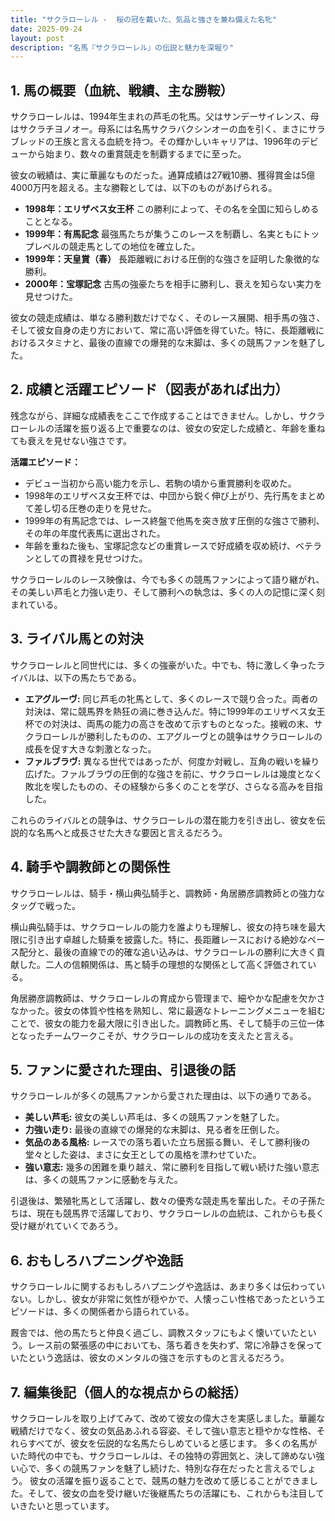 ```yaml
---
title: "サクラローレル -  桜の冠を戴いた、気品と強さを兼ね備えた名牝"
date: 2025-09-24
layout: post
description: "名馬『サクラローレル』の伝説と魅力を深堀り"
---
```


## 1. 馬の概要（血統、戦績、主な勝鞍）

サクラローレルは、1994年生まれの芦毛の牝馬。父はサンデーサイレンス、母はサクラチヨノオー。母系には名馬サクラバクシンオーの血を引く、まさにサラブレッドの王族と言える血統を持つ。その輝かしいキャリアは、1996年のデビューから始まり、数々の重賞競走を制覇するまでに至った。

彼女の戦績は、実に華麗なものだった。通算成績は27戦10勝、獲得賞金は5億4000万円を超える。主な勝鞍としては、以下のものがあげられる。

* **1998年：エリザベス女王杯**  この勝利によって、その名を全国に知らしめることとなる。
* **1999年：有馬記念**  最強馬たちが集うこのレースを制覇し、名実ともにトップレベルの競走馬としての地位を確立した。
* **1999年：天皇賞（春）**  長距離戦における圧倒的な強さを証明した象徴的な勝利。
* **2000年：宝塚記念**  古馬の強豪たちを相手に勝利し、衰えを知らない実力を見せつけた。


彼女の競走成績は、単なる勝利数だけでなく、そのレース展開、相手馬の強さ、そして彼女自身の走り方において、常に高い評価を得ていた。特に、長距離戦におけるスタミナと、最後の直線での爆発的な末脚は、多くの競馬ファンを魅了した。


## 2. 成績と活躍エピソード（図表があれば出力）

残念ながら、詳細な成績表をここで作成することはできません。しかし、サクラローレルの活躍を振り返る上で重要なのは、彼女の安定した成績と、年齢を重ねても衰えを見せない強さです。

**活躍エピソード：**

* デビュー当初から高い能力を示し、若駒の頃から重賞勝利を収めた。
* 1998年のエリザベス女王杯では、中団から鋭く伸び上がり、先行馬をまとめて差し切る圧巻の走りを見せた。
* 1999年の有馬記念では、レース終盤で他馬を突き放す圧倒的な強さで勝利、その年の年度代表馬に選出された。
* 年齢を重ねた後も、宝塚記念などの重賞レースで好成績を収め続け、ベテランとしての貫禄を見せつけた。


サクラローレルのレース映像は、今でも多くの競馬ファンによって語り継がれ、その美しい芦毛と力強い走り、そして勝利への執念は、多くの人の記憶に深く刻まれている。


## 3. ライバル馬との対決

サクラローレルと同世代には、多くの強豪がいた。中でも、特に激しく争ったライバルは、以下の馬たちである。

* **エアグルーヴ:**  同じ芦毛の牝馬として、多くのレースで競り合った。両者の対決は、常に競馬界を熱狂の渦に巻き込んだ。特に1999年のエリザベス女王杯での対決は、両馬の能力の高さを改めて示すものとなった。接戦の末、サクラローレルが勝利したものの、エアグルーヴとの競争はサクラローレルの成長を促す大きな刺激となった。
* **ファルブラヴ:**  異なる世代ではあったが、何度か対戦し、互角の戦いを繰り広げた。ファルブラヴの圧倒的な強さを前に、サクラローレルは幾度となく敗北を喫したものの、その経験から多くのことを学び、さらなる高みを目指した。


これらのライバルとの競争は、サクラローレルの潜在能力を引き出し、彼女を伝説的な名馬へと成長させた大きな要因と言えるだろう。


## 4. 騎手や調教師との関係性

サクラローレルは、騎手・横山典弘騎手と、調教師・角居勝彦調教師との強力なタッグで戦った。

横山典弘騎手は、サクラローレルの能力を誰よりも理解し、彼女の持ち味を最大限に引き出す卓越した騎乗を披露した。特に、長距離レースにおける絶妙なペース配分と、最後の直線での的確な追い込みは、サクラローレルの勝利に大きく貢献した。二人の信頼関係は、馬と騎手の理想的な関係として高く評価されている。

角居勝彦調教師は、サクラローレルの育成から管理まで、細やかな配慮を欠かさなかった。彼女の体質や性格を熟知し、常に最適なトレーニングメニューを組むことで、彼女の能力を最大限に引き出した。調教師と馬、そして騎手の三位一体となったチームワークこそが、サクラローレルの成功を支えたと言える。


## 5. ファンに愛された理由、引退後の話

サクラローレルが多くの競馬ファンから愛された理由は、以下の通りである。

* **美しい芦毛:**  彼女の美しい芦毛は、多くの競馬ファンを魅了した。
* **力強い走り:**  最後の直線での爆発的な末脚は、見る者を圧倒した。
* **気品のある風格:**  レースでの落ち着いた立ち居振る舞い、そして勝利後の堂々とした姿は、まさに女王としての風格を漂わせていた。
* **強い意志:**  幾多の困難を乗り越え、常に勝利を目指して戦い続けた強い意志は、多くの競馬ファンに感動を与えた。


引退後は、繁殖牝馬として活躍し、数々の優秀な競走馬を輩出した。その子孫たちは、現在も競馬界で活躍しており、サクラローレルの血統は、これからも長く受け継がれていくであろう。


## 6. おもしろハプニングや逸話

サクラローレルに関するおもしろハプニングや逸話は、あまり多くは伝わっていない。しかし、彼女が非常に気性が穏やかで、人懐っこい性格であったというエピソードは、多くの関係者から語られている。

厩舎では、他の馬たちと仲良く過ごし、調教スタッフにもよく懐いていたという。レース前の緊張感の中においても、落ち着きを失わず、常に冷静さを保っていたという逸話は、彼女のメンタルの強さを示すものと言えるだろう。


## 7. 編集後記（個人的な視点からの総括）

サクラローレルを取り上げてみて、改めて彼女の偉大さを実感しました。華麗な戦績だけでなく、彼女の気品あふれる容姿、そして強い意志と穏やかな性格、それらすべてが、彼女を伝説的な名馬たらしめていると感じます。  多くの名馬がいた時代の中でも、サクラローレルは、その独特の雰囲気と、決して諦めない強い心で、多くの競馬ファンを魅了し続けた、特別な存在だったと言えるでしょう。  彼女の活躍を振り返ることで、競馬の魅力を改めて感じることができました。そして、彼女の血を受け継いだ後継馬たちの活躍にも、これからも注目していきたいと思っています。
